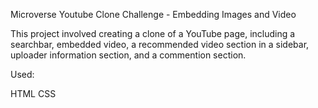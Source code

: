 Microverse Youtube Clone Challenge - Embedding Images and Video

This project involved creating a clone of a YouTube page, including a searchbar, embedded video, a recommended video section in a sidebar, uploader information section, and a commention section.

Used:

HTML
CSS
